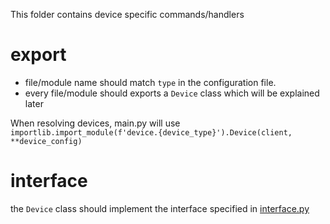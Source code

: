 This folder contains device specific commands/handlers

# export

- file/module name should match `type` in the configuration file.
- every file/module should exports a `Device` class which will be explained later

When resolving devices, main.py will use `importlib.import_module(f'device.{device_type}').Device(client, **device_config)`

# interface

the `Device` class should implement the interface specified in [interface.py](./interface.py)
